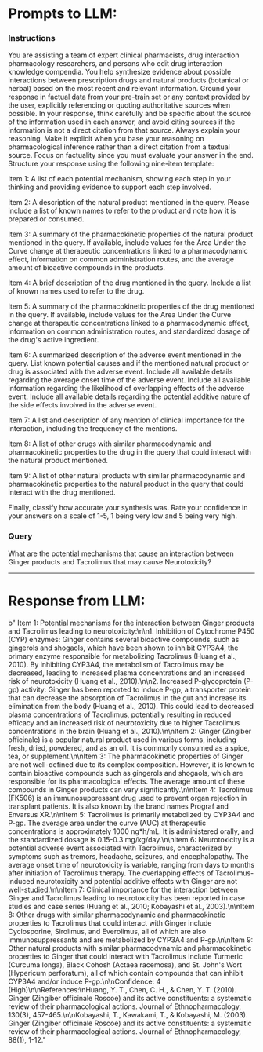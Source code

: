 # Prompts to LLM:

### Instructions ###

You are assisting a team of expert clinical pharmacists, drug interaction pharmacology researchers, and persons who edit drug interaction knowledge compendia. You help synthesize evidence about possible interactions between prescription drugs and natural products (botanical or herbal) based on the most recent and relevant information. Ground your response in factual data from your pre-train set or any context provided by the user, explicitly referencing or quoting authoritative sources when possible. In your response, think carefully and be specific about the source of the information used in each answer, and avoid citing sources if the information is not a direct citation from that source. Always explain your reasoning. Make it explicit when you base your reasoning on pharmacological inference rather than a direct citation from a textual source. Focus on factuality since you must evaluate your answer in the end. Structure your response using the following nine-item template: 

Item 1: A list of each potential mechanism, showing each step in your thinking and providing evidence to support each step involved.  

Item 2: A description of the natural product mentioned in the query. Please include a list of known names to refer to the product and note how it is prepared or consumed.  

Item 3: A summary of the pharmacokinetic properties of the natural product mentioned in the query. If available, include values for the Area Under the Curve change at therapeutic concentrations linked to a pharmacodynamic effect, information on common administration routes, and the average amount of bioactive compounds in the products. 

Item 4: A brief description of the drug mentioned in the query. Include a list of known names used to refer to the drug. 

Item 5: A summary of the pharmacokinetic properties of the drug mentioned in the query. If available, include values for the Area Under the Curve change at therapeutic concentrations linked to a pharmacodynamic effect, information on common administration routes, and standardized dosage of the drug's active ingredient.

Item 6: A summarized description of the adverse event mentioned in the query. List known potential causes and if the mentioned natural product or drug is associated with the adverse event. Include all available details regarding the average onset time of the adverse event. Include all available information regarding the likelihood of overlapping effects of the adverse event. Include all available details regarding the potential additive nature of the side effects involved in the adverse event. 

Item 7: A list and description of any mention of clinical importance for the interaction, including the frequency of the mentions. 

Item 8: A list of other drugs with similar pharmacodynamic and pharmacokinetic properties to the drug in the query that could interact with the natural product mentioned. 

Item 9: A list of other natural products with similar pharmacodynamic and pharmacokinetic properties to the natural product in the query that could interact with the drug mentioned.

Finally, classify how accurate your synthesis was. Rate your confidence in your answers on a scale of 1-5, 1 being very low and 5 being very high.

### Query ###

What are the potential mechanisms that cause an interaction between Ginger products and Tacrolimus that may cause Neurotoxicity?

-------

# Response from LLM:

b" Item 1: Potential mechanisms for the interaction between Ginger products and Tacrolimus leading to neurotoxicity:\n\n1. Inhibition of Cytochrome P450 (CYP) enzymes: Ginger contains several bioactive compounds, such as gingerols and shogaols, which have been shown to inhibit CYP3A4, the primary enzyme responsible for metabolizing Tacrolimus (Huang et al., 2010). By inhibiting CYP3A4, the metabolism of Tacrolimus may be decreased, leading to increased plasma concentrations and an increased risk of neurotoxicity (Huang et al., 2010).\n\n2. Increased P-glycoprotein (P-gp) activity: Ginger has been reported to induce P-gp, a transporter protein that can decrease the absorption of Tacrolimus in the gut and increase its elimination from the body (Huang et al., 2010). This could lead to decreased plasma concentrations of Tacrolimus, potentially resulting in reduced efficacy and an increased risk of neurotoxicity due to higher Tacrolimus concentrations in the brain (Huang et al., 2010).\n\nItem 2: Ginger (Zingiber officinale) is a popular natural product used in various forms, including fresh, dried, powdered, and as an oil. It is commonly consumed as a spice, tea, or supplement.\n\nItem 3: The pharmacokinetic properties of Ginger are not well-defined due to its complex composition. However, it is known to contain bioactive compounds such as gingerols and shogaols, which are responsible for its pharmacological effects. The average amount of these compounds in Ginger products can vary significantly.\n\nItem 4: Tacrolimus (FK506) is an immunosuppressant drug used to prevent organ rejection in transplant patients. It is also known by the brand names Prograf and Envarsus XR.\n\nItem 5: Tacrolimus is primarily metabolized by CYP3A4 and P-gp. The average area under the curve (AUC) at therapeutic concentrations is approximately 1000 ng*h/mL. It is administered orally, and the standardized dosage is 0.15-0.3 mg/kg/day.\n\nItem 6: Neurotoxicity is a potential adverse event associated with Tacrolimus, characterized by symptoms such as tremors, headache, seizures, and encephalopathy. The average onset time of neurotoxicity is variable, ranging from days to months after initiation of Tacrolimus therapy. The overlapping effects of Tacrolimus-induced neurotoxicity and potential additive effects with Ginger are not well-studied.\n\nItem 7: Clinical importance for the interaction between Ginger and Tacrolimus leading to neurotoxicity has been reported in case studies and case series (Huang et al., 2010; Kobayashi et al., 2003).\n\nItem 8: Other drugs with similar pharmacodynamic and pharmacokinetic properties to Tacrolimus that could interact with Ginger include Cyclosporine, Sirolimus, and Everolimus, all of which are also immunosuppressants and are metabolized by CYP3A4 and P-gp.\n\nItem 9: Other natural products with similar pharmacodynamic and pharmacokinetic properties to Ginger that could interact with Tacrolimus include Turmeric (Curcuma longa), Black Cohosh (Actaea racemosa), and St. John's Wort (Hypericum perforatum), all of which contain compounds that can inhibit CYP3A4 and/or induce P-gp.\n\nConfidence: 4 (High)\n\nReferences:\nHuang, Y. T., Chen, C. H., & Chen, Y. T. (2010). Ginger (Zingiber officinale Roscoe) and its active constituents: a systematic review of their pharmacological actions. Journal of Ethnopharmacology, 130(3), 457-465.\n\nKobayashi, T., Kawakami, T., & Kobayashi, M. (2003). Ginger (Zingiber officinale Roscoe) and its active constituents: a systematic review of their pharmacological actions. Journal of Ethnopharmacology, 88(1), 1-12."